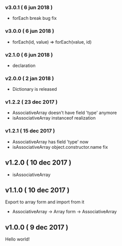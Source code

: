 ### v3.0.1 ( 6 jun 2018 )
* forEach break bug fix

### v3.0.0 ( 6 jun 2018 )
* forEach(id, value) => forEach(value, id)

### v2.1.0 ( 6 jun 2018 )
* declaration

### v2.0.0 ( 2 jan 2018 )
* Dictionary<T> is released

### v1.2.2 ( 23 dec 2017 )
* AssociativeArray doesn't have field 'type' anymore
* isAssociativeArray instanceof realization

### v1.2.1 ( 15 dec 2017 )
* AssociativeArray has field 'type' now
* isAssociativeArray object.constructor.name fix

## v1.2.0 ( 10 dec 2017 )
* isAssociativeArray

## v1.1.0 ( 10 dec 2017 )
Export to array form and import from it
* AssociativeArray -> Array form -> AssociativeArray

## v1.0.0 ( 9 dec 2017 )
Hello world!
